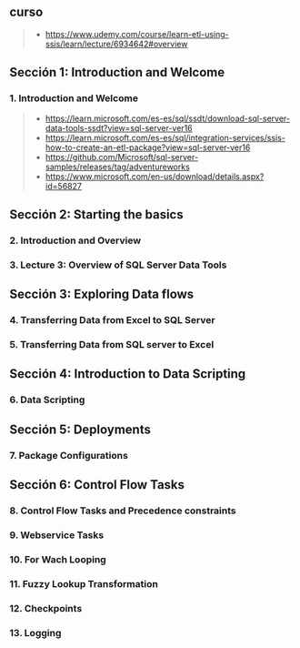 
## curso
>- https://www.udemy.com/course/learn-etl-using-ssis/learn/lecture/6934642#overview

## Sección 1: Introduction and Welcome

### 1. Introduction and Welcome
>- https://learn.microsoft.com/es-es/sql/ssdt/download-sql-server-data-tools-ssdt?view=sql-server-ver16
>- https://learn.microsoft.com/es-es/sql/integration-services/ssis-how-to-create-an-etl-package?view=sql-server-ver16
>- https://github.com/Microsoft/sql-server-samples/releases/tag/adventureworks
>- https://www.microsoft.com/en-us/download/details.aspx?id=56827

## Sección 2: Starting the basics

### 2. Introduction and Overview

### 3. Lecture 3: Overview of SQL Server Data Tools

## Sección 3: Exploring Data flows

### 4. Transferring Data from Excel to SQL Server

### 5. Transferring Data from SQL server to Excel

## Sección 4: Introduction to Data Scripting

### 6. Data Scripting

## Sección 5: Deployments

### 7. Package Configurations

## Sección 6: Control Flow Tasks

### 8. Control Flow Tasks and Precedence constraints

### 9. Webservice Tasks

### 10. For Wach Looping

### 11. Fuzzy Lookup Transformation

### 12. Checkpoints

### 13. Logging





